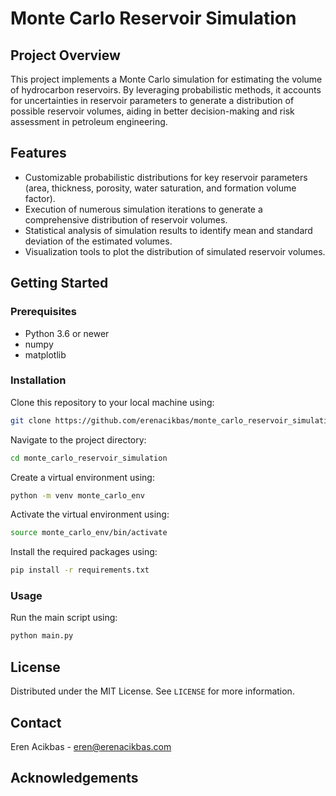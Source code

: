 # Monte Carlo Reservoir Simulation

## Project Overview
This project implements a Monte Carlo simulation for estimating the volume of hydrocarbon reservoirs. By leveraging probabilistic methods, it accounts for uncertainties in reservoir parameters to generate a distribution of possible reservoir volumes, aiding in better decision-making and risk assessment in petroleum engineering.

## Features
- Customizable probabilistic distributions for key reservoir parameters (area, thickness, porosity, water saturation, and formation volume factor).
- Execution of numerous simulation iterations to generate a comprehensive distribution of reservoir volumes.
- Statistical analysis of simulation results to identify mean and standard deviation of the estimated volumes.
- Visualization tools to plot the distribution of simulated reservoir volumes.

## Getting Started

### Prerequisites
- Python 3.6 or newer
- numpy
- matplotlib

### Installation
Clone this repository to your local machine using:

```sh
git clone https://github.com/erenacikbas/monte_carlo_reservoir_simulation.git
```

Navigate to the project directory:
```sh
cd monte_carlo_reservoir_simulation
```

Create a virtual environment using:
```sh
python -m venv monte_carlo_env
```

Activate the virtual environment using:
```sh
source monte_carlo_env/bin/activate
```

Install the required packages using:
```sh
pip install -r requirements.txt
```

### Usage
Run the main script using:
```sh
python main.py
```

## License
Distributed under the MIT License. See `LICENSE` for more information.

## Contact
Eren Acikbas - eren@erenacikbas.com

## Acknowledgements

